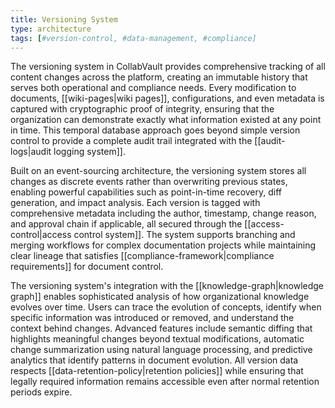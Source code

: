 ```yaml
---
title: Versioning System
type: architecture
tags: [#version-control, #data-management, #compliance]
---
```


The versioning system in CollabVault provides comprehensive tracking of all content changes across the platform, creating an immutable history that serves both operational and compliance needs. Every modification to documents, [[wiki-pages|wiki pages]], configurations, and even metadata is captured with cryptographic proof of integrity, ensuring that the organization can demonstrate exactly what information existed at any point in time. This temporal database approach goes beyond simple version control to provide a complete audit trail integrated with the [[audit-logs|audit logging system]].

Built on an event-sourcing architecture, the versioning system stores all changes as discrete events rather than overwriting previous states, enabling powerful capabilities such as point-in-time recovery, diff generation, and impact analysis. Each version is tagged with comprehensive metadata including the author, timestamp, change reason, and approval chain if applicable, all secured through the [[access-control|access control system]]. The system supports branching and merging workflows for complex documentation projects while maintaining clear lineage that satisfies [[compliance-framework|compliance requirements]] for document control.

The versioning system's integration with the [[knowledge-graph|knowledge graph]] enables sophisticated analysis of how organizational knowledge evolves over time. Users can trace the evolution of concepts, identify when specific information was introduced or removed, and understand the context behind changes. Advanced features include semantic diffing that highlights meaningful changes beyond textual modifications, automatic change summarization using natural language processing, and predictive analytics that identify patterns in document evolution. All version data respects [[data-retention-policy|retention policies]] while ensuring that legally required information remains accessible even after normal retention periods expire.